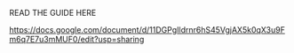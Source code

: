 READ THE GUIDE HERE 

https://docs.google.com/document/d/11DGPgIldrnr6hS45VgjAX5k0qX3u9Fm6q7E7u3mMUF0/edit?usp=sharing


